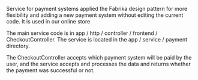<p>Service for payment systems applied the Fabrika design pattern for more flexibility and adding 
a new payment system without editing the current code. It is used in our online store</p>
<p>The main service code is  in app / http / controller / frontend / CheckoutController. The service  is located in the app / service / payment directory. </p>
<p>The CheckoutController accepts which payment system will be paid by the user, and the service  accepts and processes the data and returns whether the payment was successful or not.</p>